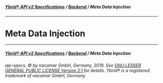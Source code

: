 ##### [**Ybrid® API v2 Specifications**](../../) / [**Backend**](../) / Meta Data Injection
---

# Meta Data Injection


---
##### [**Ybrid® API v2 Specifications**](../../) / [**Backend**](../) / Meta Data Injection
###### api-specs, © by nacamar GmbH, Germany, 2019. See [GNU LESSER GENERAL PUBLIC LICENSE Version 2.1](/LICENSE) for details. Ybrid® is a registered trademark of nacamar GmbH, Germany 
